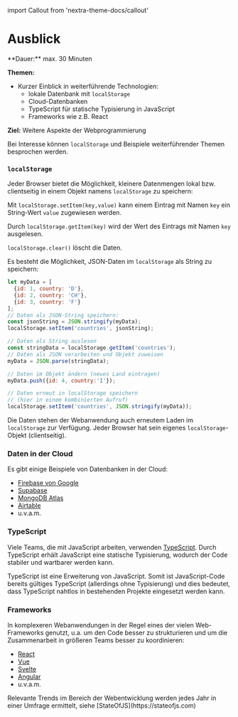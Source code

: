 import Callout from 'nextra-theme-docs/callout'

# Ausblick

<Callout>
  **Dauer:** max. 30 Minuten

  **Themen:**
  - Kurzer Einblick in weiterführende Technologien:
    - lokale Datenbank mit `localStorage`
    - Cloud-Datenbanken
    - TypeScript für statische Typisierung in JavaScript
    - Frameworks wie z.B. React

  **Ziel:** Weitere Aspekte der Webprogrammierung
</Callout>

Bei Interesse können `localStorage` und Beispiele 
weiterführender Themen besprochen werden.

### `localStorage`

Jeder Browser bietet die Möglichkeit, kleinere Datenmengen
lokal bzw. clientseitig in einem Objekt namens 
`localStorage` zu speichern:

Mit `localStorage.setItem(key,value)` kann einem Eintrag 
mit Namen `key` ein String-Wert `value` zugewiesen werden.

Durch `localStorage.getItem(key)` wird der Wert des Eintrags
mit Namen `key` ausgelesen.

`localStorage.clear()` löscht die Daten.

Es besteht die Möglichkeit, JSON-Daten im `localStorage` 
als String zu speichern:

```javascript
let myData = [
  {id: 1, country: 'D'}, 
  {id: 2, country: 'CH'}, 
  {id: 3, country: 'F'}
];
// Daten als JSON-String speichern:
const jsonString = JSON.stringify(myData);
localStorage.setItem('countries', jsonString);

// Daten als String auslesen
const stringData = localStorage.getItem('countries');
// Daten als JSON verarbeiten und Objekt zuweisen
myData = JSON.parse(stringData);

// Daten im Objekt ändern (neues Land eintragen)
myData.push({id: 4, country:'I'});

// Daten erneut in localStorage speichern 
// (hier in einem kombinierten Aufruf)
localStorage.setItem('countries', JSON.stringify(myData));
```

Die Daten stehen der Webanwendung auch erneutem Laden
im `localStorage` zur Verfügung. Jeder Browser hat sein
eigenes `localStorage`-Objekt (clientseitig).

### Daten in der Cloud

Es gibt einige Beispiele von Datenbanken in der Cloud:

- [Firebase von Google](https://firebase.google.com)
- [Supabase](https://supabase.io)
- [MongoDB Atlas](https://www.mongodb.com/atlas)
- [Airtable](https://www.airtable.com/)
- u.v.a.m.

### TypeScript

Viele Teams, die mit JavaScript arbeiten, verwenden
[TypeScript](https://www.typescriptlang.org/). Durch
TypeScript erhält JavaScript eine statische Typisierung,
wodurch der Code stabiler und wartbarer werden kann.

TypeScript ist eine Erweiterung von JavaScript. Somit
ist JavaScript-Code bereits gültiges TypeScript (allerdings
ohne Typisierung) und dies bedeutet, dass TypeScript
nahtlos in bestehenden Projekte eingesetzt werden kann.

### Frameworks

In komplexeren Webanwendungen in der Regel eines 
der vielen Web-Frameworks genutzt, u.a. um den Code besser
zu strukturieren und um die Zusammenarbeit in größeren
Teams besser zu koordinieren:

- [React](https://reactjs.org)
- [Vue](https://vuejs.org/)
- [Svelte](https://svelte.dev/)
- [Angular](https://angular.io/)
- u.v.a.m.

<Callout type="warning">
Relevante Trends im Bereich der Webentwicklung werden 
jedes Jahr in einer Umfrage ermittelt, siehe 
[StateOfJS](https://stateofjs.com)
</Callout>